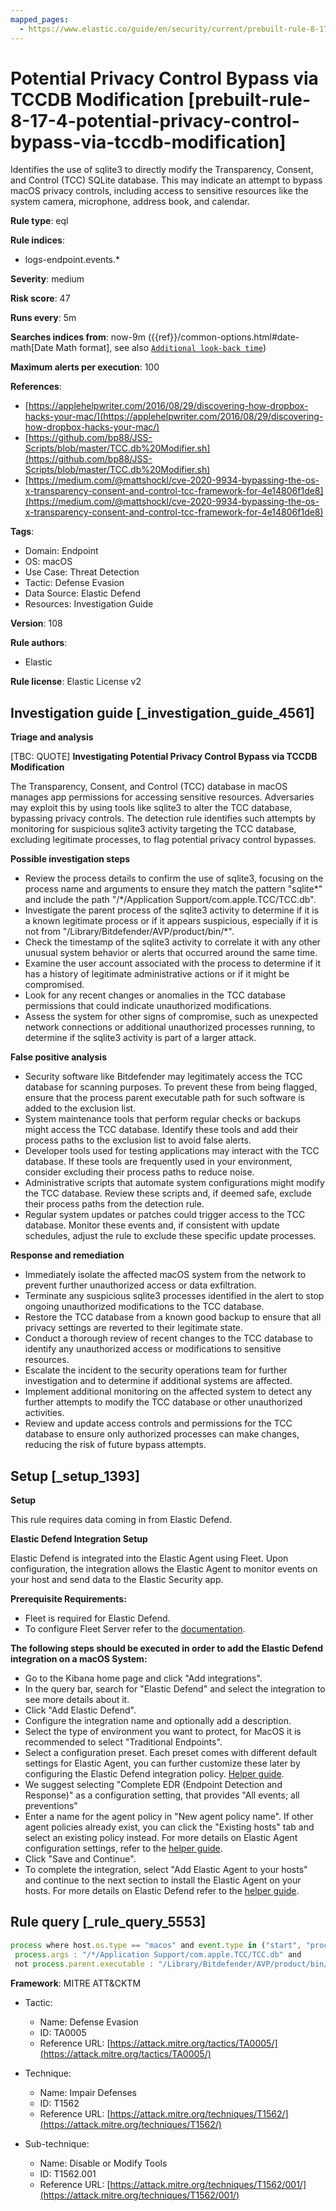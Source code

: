 ```yaml
---
mapped_pages:
  - https://www.elastic.co/guide/en/security/current/prebuilt-rule-8-17-4-potential-privacy-control-bypass-via-tccdb-modification.html
---
```


# Potential Privacy Control Bypass via TCCDB Modification [prebuilt-rule-8-17-4-potential-privacy-control-bypass-via-tccdb-modification]

Identifies the use of sqlite3 to directly modify the Transparency, Consent, and Control (TCC) SQLite database. This may indicate an attempt to bypass macOS privacy controls, including access to sensitive resources like the system camera, microphone, address book, and calendar.

**Rule type**: eql

**Rule indices**:

* logs-endpoint.events.*

**Severity**: medium

**Risk score**: 47

**Runs every**: 5m

**Searches indices from**: now-9m ({{ref}}/common-options.html#date-math[Date Math format], see also [`Additional look-back time`](docs-content://solutions/security/detect-and-alert/create-detection-rule.md#rule-schedule))

**Maximum alerts per execution**: 100

**References**:

* [https://applehelpwriter.com/2016/08/29/discovering-how-dropbox-hacks-your-mac/](https://applehelpwriter.com/2016/08/29/discovering-how-dropbox-hacks-your-mac/)
* [https://github.com/bp88/JSS-Scripts/blob/master/TCC.db%20Modifier.sh](https://github.com/bp88/JSS-Scripts/blob/master/TCC.db%20Modifier.sh)
* [https://medium.com/@mattshockl/cve-2020-9934-bypassing-the-os-x-transparency-consent-and-control-tcc-framework-for-4e14806f1de8](https://medium.com/@mattshockl/cve-2020-9934-bypassing-the-os-x-transparency-consent-and-control-tcc-framework-for-4e14806f1de8)

**Tags**:

* Domain: Endpoint
* OS: macOS
* Use Case: Threat Detection
* Tactic: Defense Evasion
* Data Source: Elastic Defend
* Resources: Investigation Guide

**Version**: 108

**Rule authors**:

* Elastic

**Rule license**: Elastic License v2

## Investigation guide [_investigation_guide_4561]

**Triage and analysis**

[TBC: QUOTE]
**Investigating Potential Privacy Control Bypass via TCCDB Modification**

The Transparency, Consent, and Control (TCC) database in macOS manages app permissions for accessing sensitive resources. Adversaries may exploit this by using tools like sqlite3 to alter the TCC database, bypassing privacy controls. The detection rule identifies such attempts by monitoring for suspicious sqlite3 activity targeting the TCC database, excluding legitimate processes, to flag potential privacy control bypasses.

**Possible investigation steps**

* Review the process details to confirm the use of sqlite3, focusing on the process name and arguments to ensure they match the pattern "sqlite*" and include the path "/*/Application Support/com.apple.TCC/TCC.db".
* Investigate the parent process of the sqlite3 activity to determine if it is a known legitimate process or if it appears suspicious, especially if it is not from "/Library/Bitdefender/AVP/product/bin/*".
* Check the timestamp of the sqlite3 activity to correlate it with any other unusual system behavior or alerts that occurred around the same time.
* Examine the user account associated with the process to determine if it has a history of legitimate administrative actions or if it might be compromised.
* Look for any recent changes or anomalies in the TCC database permissions that could indicate unauthorized modifications.
* Assess the system for other signs of compromise, such as unexpected network connections or additional unauthorized processes running, to determine if the sqlite3 activity is part of a larger attack.

**False positive analysis**

* Security software like Bitdefender may legitimately access the TCC database for scanning purposes. To prevent these from being flagged, ensure that the process parent executable path for such software is added to the exclusion list.
* System maintenance tools that perform regular checks or backups might access the TCC database. Identify these tools and add their process paths to the exclusion list to avoid false alerts.
* Developer tools used for testing applications may interact with the TCC database. If these tools are frequently used in your environment, consider excluding their process paths to reduce noise.
* Administrative scripts that automate system configurations might modify the TCC database. Review these scripts and, if deemed safe, exclude their process paths from the detection rule.
* Regular system updates or patches could trigger access to the TCC database. Monitor these events and, if consistent with update schedules, adjust the rule to exclude these specific update processes.

**Response and remediation**

* Immediately isolate the affected macOS system from the network to prevent further unauthorized access or data exfiltration.
* Terminate any suspicious sqlite3 processes identified in the alert to stop ongoing unauthorized modifications to the TCC database.
* Restore the TCC database from a known good backup to ensure that all privacy settings are reverted to their legitimate state.
* Conduct a thorough review of recent changes to the TCC database to identify any unauthorized access or modifications to sensitive resources.
* Escalate the incident to the security operations team for further investigation and to determine if additional systems are affected.
* Implement additional monitoring on the affected system to detect any further attempts to modify the TCC database or other unauthorized activities.
* Review and update access controls and permissions for the TCC database to ensure only authorized processes can make changes, reducing the risk of future bypass attempts.


## Setup [_setup_1393]

**Setup**

This rule requires data coming in from Elastic Defend.

**Elastic Defend Integration Setup**

Elastic Defend is integrated into the Elastic Agent using Fleet. Upon configuration, the integration allows the Elastic Agent to monitor events on your host and send data to the Elastic Security app.

**Prerequisite Requirements:**

* Fleet is required for Elastic Defend.
* To configure Fleet Server refer to the [documentation](docs-content://reference/ingestion-tools/fleet/fleet-server.md).

**The following steps should be executed in order to add the Elastic Defend integration on a macOS System:**

* Go to the Kibana home page and click "Add integrations".
* In the query bar, search for "Elastic Defend" and select the integration to see more details about it.
* Click "Add Elastic Defend".
* Configure the integration name and optionally add a description.
* Select the type of environment you want to protect, for MacOS it is recommended to select "Traditional Endpoints".
* Select a configuration preset. Each preset comes with different default settings for Elastic Agent, you can further customize these later by configuring the Elastic Defend integration policy. [Helper guide](docs-content://solutions/security/configure-elastic-defend/configure-an-integration-policy-for-elastic-defend.md).
* We suggest selecting "Complete EDR (Endpoint Detection and Response)" as a configuration setting, that provides "All events; all preventions"
* Enter a name for the agent policy in "New agent policy name". If other agent policies already exist, you can click the "Existing hosts" tab and select an existing policy instead. For more details on Elastic Agent configuration settings, refer to the [helper guide](docs-content://reference/ingestion-tools/fleet/agent-policy.md).
* Click "Save and Continue".
* To complete the integration, select "Add Elastic Agent to your hosts" and continue to the next section to install the Elastic Agent on your hosts. For more details on Elastic Defend refer to the [helper guide](docs-content://solutions/security/configure-elastic-defend/install-elastic-defend.md).


## Rule query [_rule_query_5553]

```js
process where host.os.type == "macos" and event.type in ("start", "process_started") and process.name : "sqlite*" and
 process.args : "/*/Application Support/com.apple.TCC/TCC.db" and
 not process.parent.executable : "/Library/Bitdefender/AVP/product/bin/*"
```

**Framework**: MITRE ATT&CKTM

* Tactic:

    * Name: Defense Evasion
    * ID: TA0005
    * Reference URL: [https://attack.mitre.org/tactics/TA0005/](https://attack.mitre.org/tactics/TA0005/)

* Technique:

    * Name: Impair Defenses
    * ID: T1562
    * Reference URL: [https://attack.mitre.org/techniques/T1562/](https://attack.mitre.org/techniques/T1562/)

* Sub-technique:

    * Name: Disable or Modify Tools
    * ID: T1562.001
    * Reference URL: [https://attack.mitre.org/techniques/T1562/001/](https://attack.mitre.org/techniques/T1562/001/)



